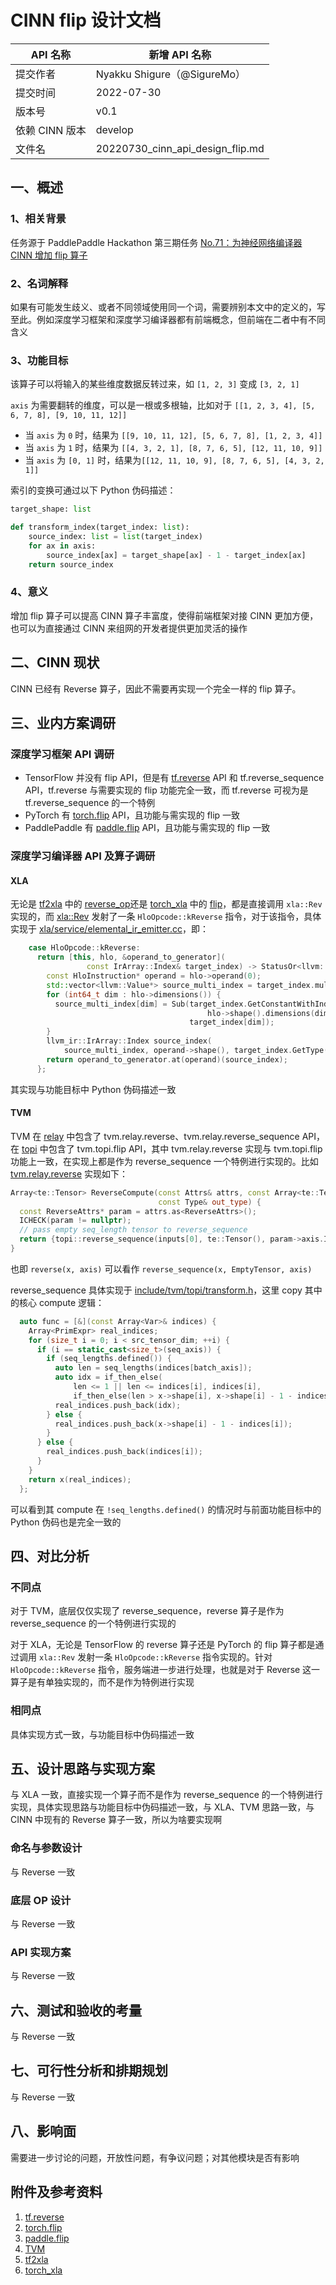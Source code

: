 # CINN flip 设计文档

| API 名称       | 新增 API 名称                    |
| -------------- | -------------------------------- |
| 提交作者       | Nyakku Shigure（@SigureMo）      |
| 提交时间       | 2022-07-30                       |
| 版本号         | v0.1                             |
| 依赖 CINN 版本 | develop                          |
| 文件名         | 20220730_cinn_api_design_flip.md |

## 一、概述

### 1、相关背景

任务源于 PaddlePaddle Hackathon 第三期任务 [No.71：为神经网络编译器 CINN 增加 flip 算子](https://github.com/PaddlePaddle/Paddle/issues/44069#task71)

### 2、名词解释

<!-- TODO -->

如果有可能发生歧义、或者不同领域使用同一个词，需要辨别本文中的定义的，写至此。例如深度学习框架和深度学习编译器都有前端概念，但前端在二者中有不同含义

### 3、功能目标

该算子可以将输入的某些维度数据反转过来，如 `[1, 2, 3]` 变成 `[3, 2, 1]`

`axis` 为需要翻转的维度，可以是一根或多根轴，比如对于 `[[1, 2, 3, 4], [5, 6, 7, 8], [9, 10, 11, 12]]`

- 当 `axis` 为 `0` 时，结果为 `[[9, 10, 11, 12], [5, 6, 7, 8], [1, 2, 3, 4]]`
- 当 `axis` 为 `1` 时，结果为 `[[4, 3, 2, 1], [8, 7, 6, 5], [12, 11, 10, 9]]`
- 当 `axis` 为 `[0, 1]` 时，结果为`[[12, 11, 10, 9], [8, 7, 6, 5], [4, 3, 2, 1]]`

索引的变换可通过以下 Python 伪码描述：

```python
target_shape: list

def transform_index(target_index: list):
    source_index: list = list(target_index)
    for ax in axis:
        source_index[ax] = target_shape[ax] - 1 - target_index[ax]
    return source_index
```

### 4、意义

增加 flip 算子可以提高 CINN 算子丰富度，使得前端框架对接 CINN 更加方便，也可以为直接通过 CINN 来组网的开发者提供更加灵活的操作

## 二、CINN 现状

CINN 已经有 Reverse 算子，因此不需要再实现一个完全一样的 flip 算子。

## 三、业内方案调研

### 深度学习框架 API 调研

- TensorFlow 并没有 flip API，但是有 [tf.reverse](https://pytorch.org/docs/stable/generated/torch.flip.html?highlight=flip#torch.flip) API 和 tf.reverse_sequence API，tf.reverse 与需要实现的 flip 功能完全一致，而 tf.reverse 可视为是 tf.reverse_sequence 的一个特例
- PyTorch 有 [torch.flip](https://pytorch.org/docs/stable/generated/torch.flip.html?highlight=flip#torch.flip) API，且功能与需实现的 flip 一致
- PaddlePaddle 有 [paddle.flip](https://www.paddlepaddle.org.cn/documentation/docs/zh/api/paddle/flip_cn.html#flip) API，且功能与需实现的 flip 一致

### 深度学习编译器 API 及算子调研

#### XLA

无论是 [tf2xla](https://github.com/tensorflow/tensorflow/tree/7f26c09cb6b529e6f61e5d202a3419eae303364f/tensorflow/compiler/tf2xla) 中的 [reverse_op](https://github.com/tensorflow/tensorflow/blob/7f26c09cb6b529e6f61e5d202a3419eae303364f/tensorflow/compiler/tf2xla/kernels/reverse_op.cc#L31-L117)还是 [torch_xla](https://github.com/pytorch/xla/tree/10db402a64309daede957462c66d5664de182d48/torch_xla) 中的 [flip](https://github.com/pytorch/xla/blob/10db402a64309daede957462c66d5664de182d48/torch_xla/csrc/ops/flip.cpp#L17-L21)，都是直接调用 `xla::Rev` 实现的，而 [xla::Rev](https://github.com/tensorflow/tensorflow/blob/85371ee5ba5d0a2f0f6bfb39f1fe07e1d1f1c66c/tensorflow/compiler/xla/client/xla_builder.cc#L2151-L2168) 发射了一条 `HloOpcode::kReverse` 指令，对于该指令，具体实现于 [xla/service/elemental_ir_emitter.cc](https://github.com/tensorflow/tensorflow/blob/7f26c09cb6b529e6f61e5d202a3419eae303364f/tensorflow/compiler/xla/service/elemental_ir_emitter.cc#L2523-L2536)，即：

```cpp
    case HloOpcode::kReverse:
      return [this, hlo, &operand_to_generator](
                 const IrArray::Index& target_index) -> StatusOr<llvm::Value*> {
        const HloInstruction* operand = hlo->operand(0);
        std::vector<llvm::Value*> source_multi_index = target_index.multidim();
        for (int64_t dim : hlo->dimensions()) {
          source_multi_index[dim] = Sub(target_index.GetConstantWithIndexType(
                                            hlo->shape().dimensions(dim) - 1),
                                        target_index[dim]);
        }
        llvm_ir::IrArray::Index source_index(
            source_multi_index, operand->shape(), target_index.GetType());
        return operand_to_generator.at(operand)(source_index);
      };
```

其实现与功能目标中 Python 伪码描述一致

#### TVM

TVM 在 [relay](https://tvm.apache.org/docs/reference/api/python/relay/index.html) 中包含了 tvm.relay.reverse、tvm.relay.reverse_sequence API，在 [topi](https://tvm.apache.org/docs/reference/api/python/topi.html) 中包含了 tvm.topi.flip API，其中 tvm.relay.reverse 实现与 tvm.topi.flip 功能上一致，在实现上都是作为 reverse_sequence 一个特例进行实现的。比如 [tvm.relay.reverse](https://github.com/apache/tvm/blob/fb87c21bf8d0fa5edec96a054a57a6d37c11289f/src/relay/op/tensor/transform.cc#L2080-L2086) 实现如下：

```cpp
Array<te::Tensor> ReverseCompute(const Attrs& attrs, const Array<te::Tensor>& inputs,
                                 const Type& out_type) {
  const ReverseAttrs* param = attrs.as<ReverseAttrs>();
  ICHECK(param != nullptr);
  // pass empty seq_length tensor to reverse_sequence
  return {topi::reverse_sequence(inputs[0], te::Tensor(), param->axis.IntValue())};
}
```

也即 `reverse(x, axis)` 可以看作 `reverse_sequence(x, EmptyTensor, axis)`

reverse_sequence 具体实现于 [include/tvm/topi/transform.h](https://github.com/apache/tvm/blob/fb87c21bf8d0fa5edec96a054a57a6d37c11289f/include/tvm/topi/transform.h#L255-L308)，这里 copy 其中的核心 compute 逻辑：

```cpp
  auto func = [&](const Array<Var>& indices) {
    Array<PrimExpr> real_indices;
    for (size_t i = 0; i < src_tensor_dim; ++i) {
      if (i == static_cast<size_t>(seq_axis)) {
        if (seq_lengths.defined()) {
          auto len = seq_lengths(indices[batch_axis]);
          auto idx = if_then_else(
              len <= 1 || len <= indices[i], indices[i],
              if_then_else(len > x->shape[i], x->shape[i] - 1 - indices[i], len - 1 - indices[i]));
          real_indices.push_back(idx);
        } else {
          real_indices.push_back(x->shape[i] - 1 - indices[i]);
        }
      } else {
        real_indices.push_back(indices[i]);
      }
    }
    return x(real_indices);
  };
```

可以看到其 compute 在 `!seq_lengths.defined()` 的情况时与前面功能目标中的 Python 伪码也是完全一致的

## 四、对比分析

### 不同点

对于 TVM，底层仅仅实现了 reverse_sequence，reverse 算子是作为 reverse_sequence 的一个特例进行实现的

对于 XLA，无论是 TensorFlow 的 reverse 算子还是 PyTorch 的 flip 算子都是通过调用 `xla::Rev` 发射一条 `HloOpcode::kReverse` 指令实现的。针对 `HloOpcode::kReverse` 指令，服务端进一步进行处理，也就是对于 Reverse 这一算子是有单独实现的，而不是作为特例进行实现

### 相同点

具体实现方式一致，与功能目标中伪码描述一致

## 五、设计思路与实现方案

与 XLA 一致，直接实现一个算子而不是作为 reverse_sequence 的一个特例进行实现，具体实现思路与功能目标中伪码描述一致，与 XLA、TVM 思路一致，与 CINN 中现有的 Reverse 算子一致，所以为啥要实现啊

### 命名与参数设计

与 Reverse 一致

### 底层 OP 设计

与 Reverse 一致

### API 实现方案

与 Reverse 一致

## 六、测试和验收的考量

与 Reverse 一致

## 七、可行性分析和排期规划

与 Reverse 一致

## 八、影响面

需要进一步讨论的问题，开放性问题，有争议问题；对其他模块是否有影响

## 附件及参考资料

1. [tf.reverse](https://www.tensorflow.org/api_docs/python/tf/reverse)
2. [torch.flip](https://pytorch.org/docs/stable/generated/torch.flip.html?highlight=flip#torch.flip)
3. [paddle.flip](https://www.paddlepaddle.org.cn/documentation/docs/zh/api/paddle/flip_cn.html#flip)
4. [TVM](https://github.com/apache/tvm)
5. [tf2xla](https://github.com/tensorflow/tensorflow/tree/7f26c09cb6b529e6f61e5d202a3419eae303364f/tensorflow/compiler/tf2xla)
6. [torch_xla](https://github.com/pytorch/xla/tree/10db402a64309daede957462c66d5664de182d48/torch_xla)
